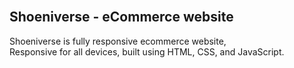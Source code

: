 
  <br />

  <h2 align="centre">Shoeniverse - eCommerce website</h2>

  Shoeniverse is fully responsive ecommerce website, <br />Responsive for all devices, built using HTML, CSS, and JavaScript.

  

</div>

<br />





